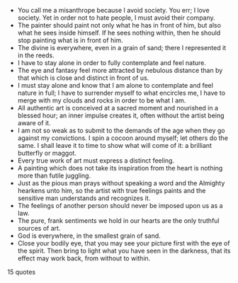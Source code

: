  - You call me a misanthrope because I avoid society. You err; I love society. Yet in order not to hate people, I must avoid their company.
 - The painter should paint not only what he has in front of him, but also what he sees inside himself. If he sees nothing within, then he should stop painting what is in front of him.
 - The divine is everywhere, even in a grain of sand; there I represented it in the reeds.
 - I have to stay alone in order to fully contemplate and feel nature.
 - The eye and fantasy feel more attracted by nebulous distance than by that which is close and distinct in front of us.
 - I must stay alone and know that I am alone to contemplate and feel nature in full; I have to surrender myself to what encircles me, I have to merge with my clouds and rocks in order to be what I am.
 - All authentic art is conceived at a sacred moment and nourished in a blessed hour; an inner impulse creates it, often without the artist being aware of it.
 - I am not so weak as to submit to the demands of the age when they go against my convictions. I spin a cocoon around myself; let others do the same. I shall leave it to time to show what will come of it: a brilliant butterfly or maggot.
 - Every true work of art must express a distinct feeling.
 - A painting which does not take its inspiration from the heart is nothing more than futile juggling.
 - Just as the pious man prays without speaking a word and the Almighty hearkens unto him, so the artist with true feelings paints and the sensitive man understands and recognizes it.
 - The feelings of another person should never be imposed upon us as a law.
 - The pure, frank sentiments we hold in our hearts are the only truthful sources of art.
 - God is everywhere, in the smallest grain of sand.
 - Close your bodily eye, that you may see your picture first with the eye of the spirit. Then bring to light what you have seen in the darkness, that its effect may work back, from without to within.

15 quotes